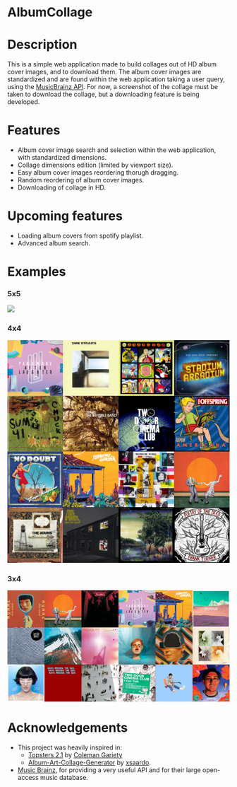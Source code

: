 # AlbumCollage #
# Description #
This is a simple web application made to build collages out of HD album cover images, and to download them.
The album cover images are standardized and are found within the web application taking a user query, using the [MusicBrainz API](https://musicbrainz.org/doc/MusicBrainz_API "MusicBrainz API").
For now, a screenshot of the collage must be taken to download the collage, but a downloading feature is being developed.


# Features #
- Album cover image search and selection within the web application, with standardized dimensions.
- Collage dimensions edition (limited by viewport size).
- Easy album cover images reordering thorugh dragging.
- Random reordering of album cover images.
- Downloading of collage in HD.


# Upcoming features #
- Loading album covers from spotify playlist.
- Advanced album search.


# Examples #
### 5x5 ###

![](https://github.com/ignacio-gn/AlbumCollage/blob/main/static/ex_2.png)

### 4x4 ###

![](https://github.com/ignacio-gn/AlbumCollage/blob/main/static/ex_0.png)

### 3x4 ###

![](https://github.com/ignacio-gn/AlbumCollage/blob/main/static/ex_1.png)


# Acknowledgements #
- This project was heavily inspired in:
  - [Topsters 2.1](https://www.neverendingchartrendering.org/) by [Coleman Gariety](https://hegelsbagels.net/about/ "Coleman Gariety's webblog")
  - [Album-Art-Collage-Generator](https://github.com/xsaardo/Album-Art-Collage-Creator) by [xsaardo](https://github.com/xsaardo "xsaardo's github page").
- [Music Brainz](https://musicbrainz.org/ "Music Brainz"), for providing a very useful API and for their large open-access music database.

